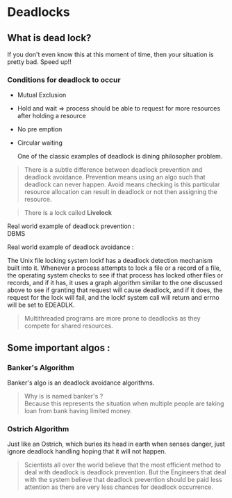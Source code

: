 # Deadlocks


## What is dead lock?

If you don't even know this at this moment of time, then your situation is pretty bad. Speed up!!


### Conditions for deadlock to occur

+ Mutual Exclusion
+ Hold and wait => process should be able to request for more resources after holding a resource
+ No pre emption
+ Circular waiting

    One of the classic examples of deadlock is dining philosopher problem.


> There is a subtle difference between deadlock prevention and deadlock avoidance. Prevention means using an algo such that deadlock can never happen. Avoid means checking is this particular resource allocation can result in deadlock or not then assigning the resource.

> There is a lock called **Livelock**

Real world example of deadlock prevention : <br>
DBMS

Real world example of deadlock avoidance : <br>

The Unix file locking system lockf has a deadlock detection mechanism built into it. Whenever a process attempts to lock a file or a record of a file, the operating system checks to see if that process has locked other files or records, and if it has, it uses a graph algorithm similar to the one discussed above to see if granting that request will cause deadlock, and if it does, the request for the lock will fail, and the lockf system call will return and errno will be set to EDEADLK.


> Multithreaded programs are more prone to deadlocks as they compete for shared resources.


## Some important algos : 

### Banker's Algorithm

Banker's algo is an deadlock avoidance algorithms. 

> Why is is named banker's ? <br> Because this represents the situation when multiple people are taking loan from bank having limited money.

### Ostrich Algorithm

Just like an Ostrich, which buries its head in earth when senses danger, just ignore deadlock handling hoping that it will not happen.

> Scientists all over the world believe that the most efficient method to deal with deadlock is deadlock prevention. But the Engineers that deal with the system believe that deadlock prevention should be paid less attention as there are very less chances for deadlock occurrence. 


